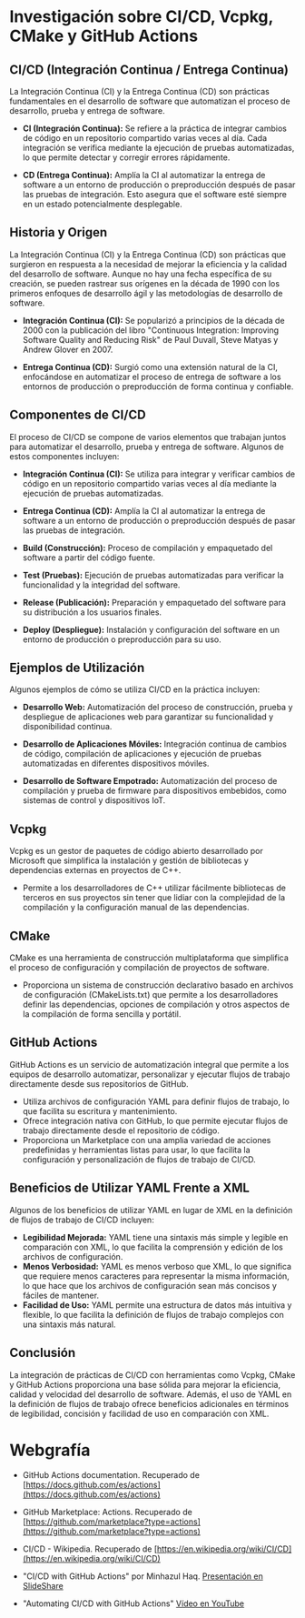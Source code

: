 # Investigación sobre CI/CD, Vcpkg, CMake y GitHub Actions

## CI/CD (Integración Continua / Entrega Continua)

La Integración Continua (CI) y la Entrega Continua (CD) son prácticas fundamentales en el desarrollo de software que automatizan el proceso de desarrollo, prueba y entrega de software. 

- **CI (Integración Continua):** Se refiere a la práctica de integrar cambios de código en un repositorio compartido varias veces al día. Cada integración se verifica mediante la ejecución de pruebas automatizadas, lo que permite detectar y corregir errores rápidamente.
  
- **CD (Entrega Continua):** Amplía la CI al automatizar la entrega de software a un entorno de producción o preproducción después de pasar las pruebas de integración. Esto asegura que el software esté siempre en un estado potencialmente desplegable.

## Historia y Origen

La Integración Continua (CI) y la Entrega Continua (CD) son prácticas que surgieron en respuesta a la necesidad de mejorar la eficiencia y la calidad del desarrollo de software. Aunque no hay una fecha específica de su creación, se pueden rastrear sus orígenes en la década de 1990 con los primeros enfoques de desarrollo ágil y las metodologías de desarrollo de software.

- **Integración Continua (CI):** Se popularizó a principios de la década de 2000 con la publicación del libro "Continuous Integration: Improving Software Quality and Reducing Risk" de Paul Duvall, Steve Matyas y Andrew Glover en 2007.
  
- **Entrega Continua (CD):** Surgió como una extensión natural de la CI, enfocándose en automatizar el proceso de entrega de software a los entornos de producción o preproducción de forma continua y confiable.

## Componentes de CI/CD

El proceso de CI/CD se compone de varios elementos que trabajan juntos para automatizar el desarrollo, prueba y entrega de software. Algunos de estos componentes incluyen:

- **Integración Continua (CI):** Se utiliza para integrar y verificar cambios de código en un repositorio compartido varias veces al día mediante la ejecución de pruebas automatizadas.
  
- **Entrega Continua (CD):** Amplía la CI al automatizar la entrega de software a un entorno de producción o preproducción después de pasar las pruebas de integración.

- **Build (Construcción):** Proceso de compilación y empaquetado del software a partir del código fuente.

- **Test (Pruebas):** Ejecución de pruebas automatizadas para verificar la funcionalidad y la integridad del software.

- **Release (Publicación):** Preparación y empaquetado del software para su distribución a los usuarios finales.

- **Deploy (Despliegue):** Instalación y configuración del software en un entorno de producción o preproducción para su uso.

## Ejemplos de Utilización

Algunos ejemplos de cómo se utiliza CI/CD en la práctica incluyen:

- **Desarrollo Web:** Automatización del proceso de construcción, prueba y despliegue de aplicaciones web para garantizar su funcionalidad y disponibilidad continua.

- **Desarrollo de Aplicaciones Móviles:** Integración continua de cambios de código, compilación de aplicaciones y ejecución de pruebas automatizadas en diferentes dispositivos móviles.

- **Desarrollo de Software Empotrado:** Automatización del proceso de compilación y prueba de firmware para dispositivos embebidos, como sistemas de control y dispositivos IoT.

## Vcpkg

Vcpkg es un gestor de paquetes de código abierto desarrollado por Microsoft que simplifica la instalación y gestión de bibliotecas y dependencias externas en proyectos de C++. 

- Permite a los desarrolladores de C++ utilizar fácilmente bibliotecas de terceros en sus proyectos sin tener que lidiar con la complejidad de la compilación y la configuración manual de las dependencias.

## CMake

CMake es una herramienta de construcción multiplataforma que simplifica el proceso de configuración y compilación de proyectos de software. 

- Proporciona un sistema de construcción declarativo basado en archivos de configuración (CMakeLists.txt) que permite a los desarrolladores definir las dependencias, opciones de compilación y otros aspectos de la compilación de forma sencilla y portátil.

## GitHub Actions

GitHub Actions es un servicio de automatización integral que permite a los equipos de desarrollo automatizar, personalizar y ejecutar flujos de trabajo directamente desde sus repositorios de GitHub.

- Utiliza archivos de configuración YAML para definir flujos de trabajo, lo que facilita su escritura y mantenimiento.
- Ofrece integración nativa con GitHub, lo que permite ejecutar flujos de trabajo directamente desde el repositorio de código.
- Proporciona un Marketplace con una amplia variedad de acciones predefinidas y herramientas listas para usar, lo que facilita la configuración y personalización de flujos de trabajo de CI/CD.

## Beneficios de Utilizar YAML Frente a XML

Algunos de los beneficios de utilizar YAML en lugar de XML en la definición de flujos de trabajo de CI/CD incluyen:

- **Legibilidad Mejorada:** YAML tiene una sintaxis más simple y legible en comparación con XML, lo que facilita la comprensión y edición de los archivos de configuración.
- **Menos Verbosidad:** YAML es menos verboso que XML, lo que significa que requiere menos caracteres para representar la misma información, lo que hace que los archivos de configuración sean más concisos y fáciles de mantener.
- **Facilidad de Uso:** YAML permite una estructura de datos más intuitiva y flexible, lo que facilita la definición de flujos de trabajo complejos con una sintaxis más natural.

## Conclusión

La integración de prácticas de CI/CD con herramientas como Vcpkg, CMake y GitHub Actions proporciona una base sólida para mejorar la eficiencia, calidad y velocidad del desarrollo de software. Además, el uso de YAML en la definición de flujos de trabajo ofrece beneficios adicionales en términos de legibilidad, concisión y facilidad de uso en comparación con XML.

# Webgrafía

- GitHub Actions documentation. Recuperado de [https://docs.github.com/es/actions](https://docs.github.com/es/actions)
  
- GitHub Marketplace: Actions. Recuperado de [https://github.com/marketplace?type=actions](https://github.com/marketplace?type=actions)

- CI/CD - Wikipedia. Recuperado de [https://en.wikipedia.org/wiki/CI/CD](https://en.wikipedia.org/wiki/CI/CD)

- "CI/CD with GitHub Actions" por Minhazul Haq. [Presentación en SlideShare](https://es.slideshare.net/minhazulhaq/cicd-with-github-actions-243975361)

- "Automating CI/CD with GitHub Actions" [Vídeo en YouTube](https://www.youtube.com/watch?v=scEDHsr3APg)